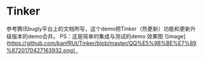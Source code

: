 # Tinker
参考腾讯bugly平台上的文档所写，这个demo把Tinker（热更新）功能和更新升级版本的demo合并。
PS：这是简单的集成与测试的demo
效果图
![image](https://github.com/kanfRUI/Tinker/blob/master/QQ%E5%9B%BE%E7%89%8720170427163932.png）


